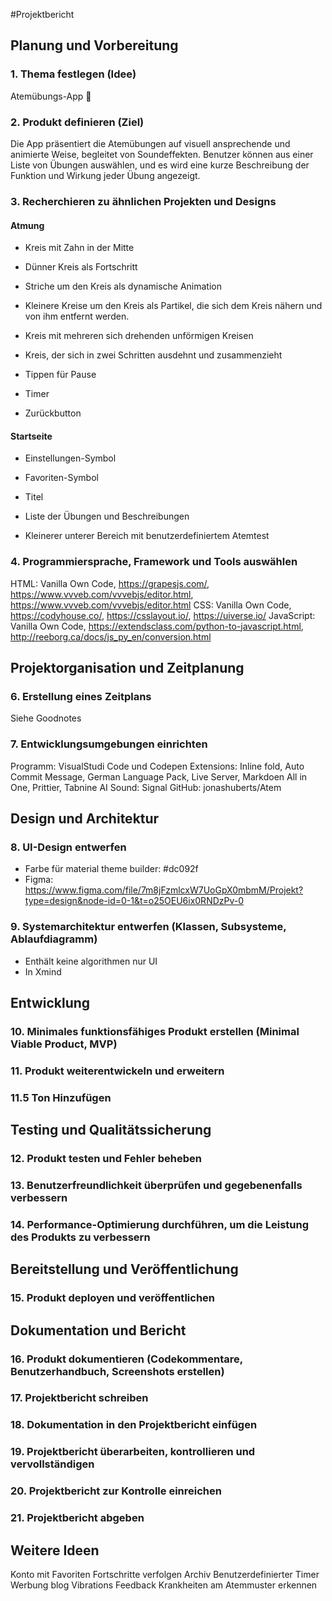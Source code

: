 #Projektbericht 

## Planung und Vorbereitung

### 1. Thema festlegen (Idee)

Atemübungs-App 😤

### 2. Produkt definieren (Ziel)

Die App präsentiert die Atemübungen auf visuell ansprechende und animierte Weise, begleitet von Soundeffekten. Benutzer können aus einer Liste von Übungen auswählen, und es wird eine kurze Beschreibung der Funktion und Wirkung jeder Übung angezeigt. 

### 3. Recherchieren zu ähnlichen Projekten und Designs

#### Atmung

- Kreis mit Zahn in der Mitte

- Dünner Kreis als Fortschritt

- Striche um den Kreis als dynamische Animation

- Kleinere Kreise um den Kreis als Partikel, die sich dem Kreis nähern und von ihm entfernt werden.

- Kreis mit mehreren sich drehenden unförmigen Kreisen

- Kreis, der sich in zwei Schritten ausdehnt und zusammenzieht

- Tippen für Pause

- Timer

- Zurückbutton
  
#### Startseite

- Einstellungen-Symbol

- Favoriten-Symbol

- Titel

- Liste der Übungen und Beschreibungen

- Kleinerer unterer Bereich mit benutzerdefiniertem Atemtest
  
### 4. Programmiersprache, Framework und Tools auswählen
  
HTML: Vanilla Own Code, https://grapesjs.com/, https://www.vvveb.com/vvvebjs/editor.html, https://www.vvveb.com/vvvebjs/editor.html
CSS: Vanilla Own Code, https://codyhouse.co/, https://csslayout.io/, https://uiverse.io/
JavaScript: Vanilla Own Code, https://extendsclass.com/python-to-javascript.html, http://reeborg.ca/docs/js_py_en/conversion.html
  
## Projektorganisation und Zeitplanung
### 6. Erstellung eines Zeitplans
Siehe Goodnotes
### 7. Entwicklungsumgebungen einrichten
Programm: VisualStudi Code und Codepen
Extensions: Inline fold, Auto Commit Message, German Language Pack, Live Server, Markdoen All in One, Prittier, Tabnine AI
Sound: Signal 
GitHub: jonashuberts/Atem
## Design und Architektur

### 8. UI-Design entwerfen
- Farbe für material theme builder: #dc092f
- Figma: https://www.figma.com/file/7m8jFzmlcxW7UoGpX0mbmM/Projekt?type=design&node-id=0-1&t=o25OEU6ix0RNDzPv-0
### 9. Systemarchitektur entwerfen (Klassen, Subsysteme, Ablaufdiagramm)
- Enthält keine algorithmen nur UI
- In Xmind
## Entwicklung

### 10. Minimales funktionsfähiges Produkt erstellen (Minimal Viable Product, MVP)
### 11. Produkt weiterentwickeln und erweitern
### 11.5 Ton Hinzufügen

## Testing und Qualitätssicherung

### 12. Produkt testen und Fehler beheben
### 13. Benutzerfreundlichkeit überprüfen und gegebenenfalls verbessern
### 14. Performance-Optimierung durchführen, um die Leistung des Produkts zu verbessern

## Bereitstellung und Veröffentlichung

### 15. Produkt deployen und veröffentlichen

## Dokumentation und Bericht

### 16. Produkt dokumentieren (Codekommentare, Benutzerhandbuch, Screenshots erstellen)
### 17. Projektbericht schreiben
### 18. Dokumentation in den Projektbericht einfügen
### 19. Projektbericht überarbeiten, kontrollieren und vervollständigen
### 20. Projektbericht zur Kontrolle einreichen
### 21. Projektbericht abgeben

## Weitere Ideen

Konto mit Favoriten
Fortschritte verfolgen
Archiv
Benutzerdefinierter Timer
Werbung
blog
Vibrations Feedback
Krankheiten am Atemmuster erkennen